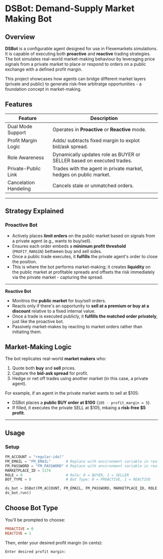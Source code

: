 # DSBot: Demand-Supply Market Making Bot

## Overview

**DSBot** is a configurable agent designed for use in Flexemarkets simulations. It is capable of executing both **proactive** and **reactive** trading strategies. The bot simulates real-world market-making behaviour by leveraging price signals from a private market to place or respond to orders on a public exchange with a defined profit margin.

This project showcases how agents can bridge different market layers (private and public) to generate risk-free arbitratge opportunities - a foundation concept in market-making.

## Features
| Feature               | Description                                                             |
|-----------------------|-----------------------------------------------------------------------|
| Dual Mode Support     | Operates in **Proactive** or **Reactive** mode.                       |
| Profit Margin Logic   | Adds/ subtracts fixed margin to explot bid/ask spread.                |
| Role Awareness        | Dynamically updates role as BUYER or SELLER based on executed trades. |
| Private-Public Link   | Trades with the agent in private market, hedges on public market.     |
| Cancelation Handeling | Cancels stale or unmatched orders.                                    |

---

## Strategy Explained
### **Proactive Bot**
- Actively places **limit orders** on the public market based on signals from a private agent (e.g., wants to buy/sell).
- Ensures each order embeds a **minimum profit threshold** (`PROFIT_MARGIN`) bettween buy and sell sides.
- Once a public trade executes, it **fulfills** the private agent's order to close the position.
- This is where the bot performs market-making; it creates **liquidity** on the public market at profitable spreads and offsets the risk immediately via the private market - capturing the spread.

---

**Reactive Bot**
- Monitros the **public market** for buy/sell orders.
- Reacts only if there's an opportunity to **sell at a premium or buy at a discount** relative to a fixed internal value.
- Once a trade is executed publicly, it **fulfills the matched order privately**, just like the proactive bot.
- Passively market-makes by reacting to market orders rather than initiating them.

## Market-Making Logic
The bot replicates real-world **market makers** who:
1. Quote both **buy** and **sell** prices.
2. Capture the **bid-ask spread** for profit.
3. Hedge or net off trades using another market (in this case, a private agent).

For example, if an agent in the private market wants to sell at $105:
- DSBot places a **public BUY order at $100** (`105 - profit_margin = 5`).
- If filled, it executes the private SELL at $105, mkaing a **risk-free $5 profit**.

---
## Usage
### Setup
```python
FM_ACCOUNT = "regular-idol"
FM_EMAIL = "FM_EMAIL"       # Replace with environment variable in real use.
FM_PASSWORD = "FM_PASSWORD" # Replace with environment variable in real use.
MARKETPLACE_ID = 1174
ROLE = 0                    # Role: 0 = BUYER, 1 = SELLER
BOT_TYPE = 0                # Bot Type: 0 = PROACTIVE, 1 = REACTIVE

ds_bot = DSBot(FM_ACCOUNT, FM_EMAIL, FM_PASSWORD, MARKETPLACE_ID, ROLE, BOT_TYPE)
ds_bot.run()
```
## Choose Bot Type
You'll be prompted to choose:

```ini
PROACTIVE = 0
REACTIVE = 1
```
Then, enter your desired profit margin (in cents):
```text
Enter desired profit margin:
